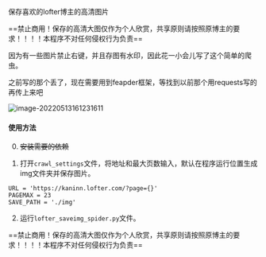 保存喜欢的lofter博主的高清图片

==禁止商用！保存的高清大图仅作为个人欣赏，共享原则请按照原博主的要求！！！！本程序不对任何侵权行为负责==



因为有一些图片禁止右键，并且存图有水印，因此花一小会儿写了这个简单的爬虫。

之前写的那个丢了，现在需要用到feapder框架，等找到以前那个用requests写的再传上来吧

![image-20220513161231611](https://s2.loli.net/2022/05/13/yv2EdCJbSkc3WDx.png)

#### 使用方法

0. ~~安装需要的依赖~~

1. 打开`crawl_settings`文件，将地址和最大页数输入，默认在程序运行位置生成img文件夹并保存图片。

```
URL = 'https://kaninn.lofter.com/?page={}'
PAGEMAX = 23
SAVE_PATH = './img'
```

2. 运行`lofter_saveimg_spider.py`文件。



==禁止商用！保存的高清大图仅作为个人欣赏，共享原则请按照原博主的要求！！！！本程序不对任何侵权行为负责==